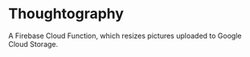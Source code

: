 # Thoughtography

A Firebase Cloud Function, which resizes pictures uploaded to Google Cloud Storage.
